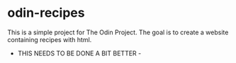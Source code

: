 # odin-recipes
This is a simple project for The Odin Project.
The goal is to create a website containing recipes with html.
- THIS NEEDS TO BE DONE A BIT BETTER - 
